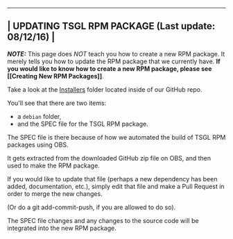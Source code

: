 -----------------------------------------------------
| UPDATING TSGL RPM PACKAGE (Last update: 08/12/16) |
-----------------------------------------------------

***NOTE:*** This page does *NOT* teach you how to create a new RPM package. It merely tells you how to update the RPM package that we currently have. **If you would like to know how to create a new RPM package, please see [[Creating New RPM Packages]]**.

Take a look at the [Installers](https://github.com/Calvin-CS/TSGL/tree/master/Installers) folder located inside of our GitHub repo. 

You'll see that there are two items:

* a ```debian``` folder, 
* and the SPEC file for the TSGL RPM package.

The SPEC file is there because of how we automated the build of TSGL RPM packages using OBS.

It gets extracted from the downloaded GitHub zip file on OBS, and then used to make the RPM package.

If you would like to update that file (perhaps a new dependency has been added, documentation, etc.), simply edit that file and make a Pull Request in order to merge the new changes.

(Or do a git add-commit-push, if you are allowed to do so). 

The SPEC file changes and any changes to the source code will be integrated into the new RPM package. 